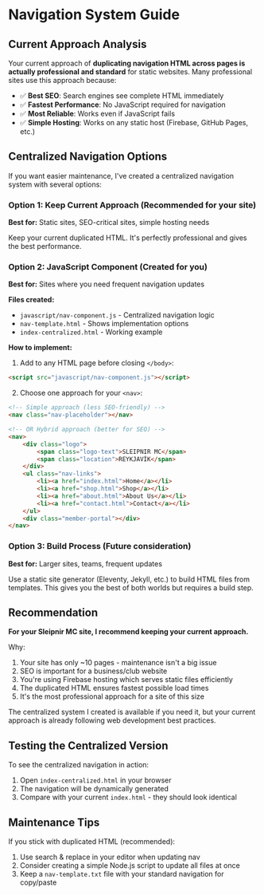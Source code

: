 # Navigation System Guide

## Current Approach Analysis

Your current approach of **duplicating navigation HTML across pages is actually professional and standard** for static websites. Many professional sites use this approach because:

- ✅ **Best SEO**: Search engines see complete HTML immediately
- ✅ **Fastest Performance**: No JavaScript required for navigation
- ✅ **Most Reliable**: Works even if JavaScript fails
- ✅ **Simple Hosting**: Works on any static host (Firebase, GitHub Pages, etc.)

## Centralized Navigation Options

If you want easier maintenance, I've created a centralized navigation system with several options:

### Option 1: Keep Current Approach (Recommended for your site)
**Best for:** Static sites, SEO-critical sites, simple hosting needs

Keep your current duplicated HTML. It's perfectly professional and gives the best performance.

### Option 2: JavaScript Component (Created for you)
**Best for:** Sites where you need frequent navigation updates

**Files created:**
- `javascript/nav-component.js` - Centralized navigation logic
- `nav-template.html` - Shows implementation options
- `index-centralized.html` - Working example

**How to implement:**
1. Add to any HTML page before closing `</body>`:
```html
<script src="javascript/nav-component.js"></script>
```

2. Choose one approach for your `<nav>`:
```html
<!-- Simple approach (less SEO-friendly) -->
<nav class="nav-placeholder"></nav>

<!-- OR Hybrid approach (better for SEO) -->
<nav>
    <div class="logo">
        <span class="logo-text">SLEIPNIR MC</span>
        <span class="location">REYKJAVÍK</span>
    </div>
    <ul class="nav-links">
        <li><a href="index.html">Home</a></li>
        <li><a href="shop.html">Shop</a></li>
        <li><a href="about.html">About Us</a></li>
        <li><a href="contact.html">Contact</a></li>
    </ul>
    <div class="member-portal"></div>
</nav>
```

### Option 3: Build Process (Future consideration)
**Best for:** Larger sites, teams, frequent updates

Use a static site generator (Eleventy, Jekyll, etc.) to build HTML files from templates. This gives you the best of both worlds but requires a build step.

## Recommendation

**For your Sleipnir MC site, I recommend keeping your current approach.** 

Why:
1. Your site has only ~10 pages - maintenance isn't a big issue
2. SEO is important for a business/club website
3. You're using Firebase hosting which serves static files efficiently
4. The duplicated HTML ensures fastest possible load times
5. It's the most professional approach for a site of this size

The centralized system I created is available if you need it, but your current approach is already following web development best practices.

## Testing the Centralized Version

To see the centralized navigation in action:
1. Open `index-centralized.html` in your browser
2. The navigation will be dynamically generated
3. Compare with your current `index.html` - they should look identical

## Maintenance Tips

If you stick with duplicated HTML (recommended):
1. Use search & replace in your editor when updating nav
2. Consider creating a simple Node.js script to update all files at once
3. Keep a `nav-template.txt` file with your standard navigation for copy/paste